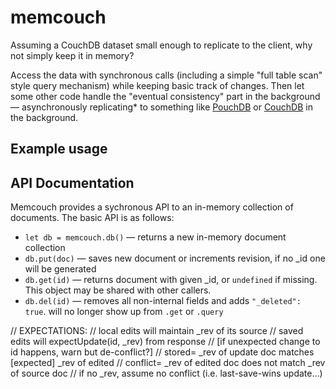 # memcouch

Assuming a CouchDB dataset small enough to replicate to the client, why not simply keep it in memory?

Access the data with synchronous calls (including a simple "full table scan" style query mechanism) while keeping basic track of changes. Then let some other code handle the "eventual consistency" part in the background — asynchronously replicating\* to something like [PouchDB](http://pouchdb.com) or [CouchDB](http://couchdb.apache.org) in the background.


## Example usage




## API Documentation

Memcouch provides a sychronous API to an in-memory collection of documents. The basic API is as follows:

* `let db = memcouch.db()` — returns a new in-memory document collection
* `db.put(doc)` — saves new document or increments revision, if no _id one will be generated
* `db.get(id)` — returns document with given _id, or `undefined` if missing. This object may be shared with other callers.
* `db.del(id)` — removes all non-internal fields and adds `"_deleted": true`. will no longer show up from `.get` or `.query`


// EXPECTATIONS:
// local edits will maintain _rev of its source
// saved edits will expectUpdate(id, _rev) from response
// [if unexpected change to id happens, warn but de-conflict?]
//   stored= _rev of update doc matches [expected] _rev of edited
// conflict= _rev of edited doc does not match _rev of source doc
// if no _rev, assume no conflict (i.e. last-save-wins update…)
